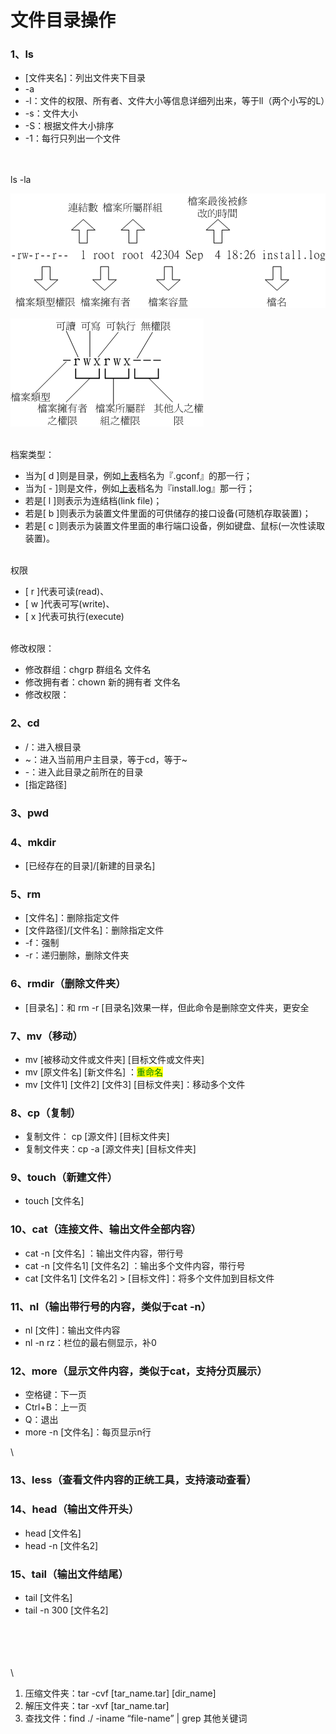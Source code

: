 # 文件目录操作

### 1、ls

* \[文件夹名]：列出文件夹下目录
* \-a&#x20;
* \-l：文件的权限、所有者、文件大小等信息详细列出来，等于ll（两个小写的L）
* \-s：文件大小
* \-S：根据文件大小排序
* \-1：每行只列出一个文件

\
\
ls -la

![](<../../.gitbook/assets/image (1).png>)

![](<../../.gitbook/assets/image (2).png>)

\
档案类型：

* 当为\[ d ]则是目录，例如[上表](http://cn.linux.vbird.org/linux\_basic/0210filepermission\_2.php#table2.1.1)档名为『.gconf』的那一行；
* 当为\[ - ]则是文件，例如[上表](http://cn.linux.vbird.org/linux\_basic/0210filepermission\_2.php#table2.1.1)档名为『install.log』那一行；
* 若是\[ l ]则表示为连结档(link file)；
* 若是\[ b ]则表示为装置文件里面的可供储存的接口设备(可随机存取装置)；
* 若是\[ c ]则表示为装置文件里面的串行端口设备，例如键盘、鼠标(一次性读取装置)。

\
权限

* \[ r ]代表可读(read)、
* \[ w ]代表可写(write)、
* \[ x ]代表可执行(execute)

\
修改权限：

* 修改群组：chgrp 群组名 文件名
* 修改拥有者：chown 新的拥有者 文件名
* 修改权限：&#x20;

### 2、cd

* /：进入根目录
* \~：进入当前用户主目录，等于cd，等于\~
* \-：进入此目录之前所在的目录
* \[指定路径]

### 3、pwd

### 4、mkdir

* \[已经存在的目录]/\[新建的目录名]

### 5、rm

* \[文件名]：删除指定文件
* \[文件路径]/\[文件名]：删除指定文件
* \-f：强制
* \-r：递归删除，删除文件夹

### 6、rmdir（删除文件夹）

* \[目录名]：和 rm -r \[目录名]效果一样，但此命令是删除空文件夹，更安全

### 7、mv（移动）

* mv \[被移动文件或文件夹] \[目标文件或文件夹]
* mv \[原文件名] \[新文件名] ：<mark style="color:green;">重命名</mark>
* mv \[文件1] \[文件2] \[文件3] \[目标文件夹]：移动多个文件

### 8、cp（复制）

* 复制文件： cp \[源文件] \[目标文件夹]
* 复制文件夹：cp -a \[源文件夹] \[目标文件夹]

### 9、touch（新建文件）

* touch \[文件名]

### 10、cat（连接文件、输出文件全部内容）

* cat -n \[文件名] ：输出文件内容，带行号
* cat -n \[文件名1] \[文件名2] ：输出多个文件内容，带行号
* cat \[文件名1] \[文件名2] >  \[目标文件]：将多个文件加到目标文件



### 11、nl（输出带行号的内容，类似于cat -n）

* nl \[文件]：输出文件内容
* nl -n rz：栏位的最右侧显示，补0

### 12、more（显示文件内容，类似于cat，支持分页展示）

* 空格键：下一页
* Ctrl+B：上一页
* Q：退出
* more -n \[文件名]：每页显示n行

\


### 13、less（查看文件内容的正统工具，支持滚动查看） 

### 14、head（输出文件开头）

* head \[文件名]
* head -n  \[文件名2]

### 15、tail（输出文件结尾）

* tail \[文件名]
* tail -n 300  \[文件名2]

\
\
\
\
\


1. 压缩文件夹：tar -cvf \[tar\_name.tar] \[dir\_name]
2. 解压文件夹：tar -xvf  \[tar\_name.tar]
3. 查找文件：find ./ -iname “file-name” | grep 其他关键词
